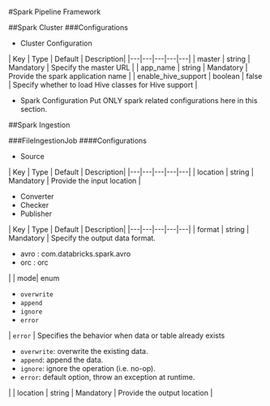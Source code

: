 #Spark Pipeline Framework

##Spark Cluster
###Configurations

* Cluster Configuration

| Key | Type | Default | Description|
|---|---|---|---|---|
| master | string | Mandatory | Specify the master URL |
| app_name | string | Mandatory | Provide the spark application name |
| enable\_hive\_support | boolean | false | Specify whether to load Hive classes for Hive support |

* Spark Configuration
Put ONLY spark related configurations here in this section.

##Spark Ingestion

###FileIngestionJob
####Configurations

* Source

| Key | Type | Default | Description|
|---|---|---|---|---|
| location | string | Mandatory | Provide the input location |

* Converter
* Checker
* Publisher

| Key | Type | Default | Description|
|---|---|---|---|---|
| format | string | Mandatory | Specify the output data format.<ul><li>avro : com.databricks.spark.avro</li><li>orc : orc</li></ul>|
| mode| enum<ul><li>`overwrite`</li><li>`append`</li><li>`ignore`</li><li>`error`</li></ul>| `error` | Specifies the behavior when data or table already exists<ul><li>`overwrite`: overwrite the existing data.</li><li>`append`: append the data.</li><li>`ignore`: ignore the operation (i.e. no-op).</li><li>`error`: default option, throw an exception at runtime.</li></ul>|
| location | string | Mandatory | Provide the output location |
